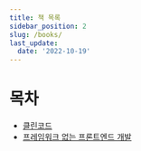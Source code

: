 ```yaml
---
title: 책 목록
sidebar_position: 2
slug: /books/
last_update:
  date: '2022-10-19'
---
```


# 목차

- [클린코드](./clean-code/introduction.md)
- [프레임워크 없는 프론트엔드 개발](./frameworkless-front-end-development/introduction.md)
